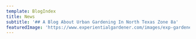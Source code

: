 ```yaml
---
template: BlogIndex
title: News
subtitle: '## A Blog About Urban Gardening In North Texas Zone 8a'
featuredImage: 'https://www.experientialgardener.com/images/exp-gardener-header-flattened.jpg'
---
```


